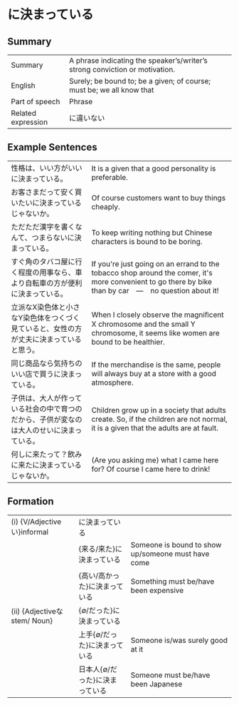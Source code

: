 # に決まっている

## Summary

<table><tr>   <td>Summary</td>   <td>A phrase indicating the speaker’s/writer’s strong conviction or motivation.</td></tr><tr>   <td>English</td>   <td>Surely; be bound to; be a given; of course; must be; we all know that</td></tr><tr>   <td>Part of speech</td>   <td>Phrase</td></tr><tr>   <td>Related expression</td>   <td>に違いない</td></tr></table>

## Example Sentences

<table><tr>   <td>性格は、いい方がいいに決まっている。</td>   <td>It is a given that a good personality is preferable.</td></tr><tr>   <td>お客さまだって安く買いたいに決まっているじゃないか。</td>   <td>Of course customers want to buy things cheaply.</td></tr><tr>   <td>ただただ漢字を書くなんて、つまらないに決まっている。</td>   <td>To keep writing nothing but Chinese characters is bound to be boring.</td></tr><tr>   <td>すぐ角のタバコ屋に行く程度の用事なら、車より自転車の方が便利に決まっている。</td>   <td>If you're just going on an errand to the tobacco shop around the comer, it's more convenient to go there by bike than by car　—　no question about it!</td></tr><tr>   <td>立派なX染色体と小さなY染色体をつくづく見ていると、女性の方が丈夫に決まっていると思う。</td>   <td>When I closely observe the magniﬁcent X chromosome and the small Y chromosome, it seems like women are bound to be healthier.</td></tr><tr>   <td>同じ商品なら気持ちのいい店で買うに決まっている。</td>   <td>If the merchandise is the same, people will always buy at a store with a good atmosphere.</td></tr><tr>   <td>子供は、大人が作っている社会の中で育つのだから、子供が変なのは大人のせいに決まっている。</td>   <td>Children grow up in a society that adults create. So, if the children are not normal, it is a given that the adults are at fault.</td></tr><tr>   <td>何しに来たって？飲みに来たに決まっているじゃないか。</td>   <td>(Are you asking me) what I came here for? Of course I came here to drink!</td></tr></table>

## Formation

<table class="table"><tbody><tr class="tr head"><td class="td"><span class="numbers">(i)</span> <span class="bold">{V/Adjectiveい}informal</span></td><td class="td"><span class="concept">に決まっている</span></td><td class="td"></td></tr><tr class="tr"><td class="td"></td><td class="td"><span>{来る/来た}</span><span class="concept">に決まっている</span></td><td class="td"><span>Someone is bound to show up/someone must have come</span></td></tr><tr class="tr"><td class="td"></td><td class="td"><span>{高い/高かった}</span><span class="concept">に決まっている</span></td><td class="td"><span>Something must be/have been expensive</span></td></tr><tr class="tr head"><td class="td"><span class="numbers">(ii)</span> <span class="bold">{Adjectiveなstem/ Noun}</span></td><td class="td"><span>{∅/だった}</span><span class="concept">に決まっている</span></td><td class="td"></td></tr><tr class="tr"><td class="td"></td><td class="td"><span>上手{∅/だった}</span><span class="concept">に決まっている</span></td><td class="td"><span>Someone is/was surely good at it</span></td></tr><tr class="tr"><td class="td"></td><td class="td"><span>日本人{∅/だった}</span><span class="concept">に決まっている</span></td><td class="td"><span>Someone must be/have been Japanese</span></td></tr></tbody></table>

